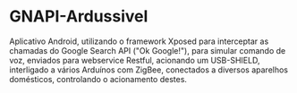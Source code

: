 # GNAPI-Ardussivel
Aplicativo Android, utilizando o framework Xposed para interceptar as chamadas do Google Search API ("Ok Google!"),
para simular comando de voz, enviados para webservice Restful, acionando um USB-SHIELD, interligado a vários Arduínos com ZigBee, conectados
a diversos aparelhos domésticos, controlando o acionamento destes.
